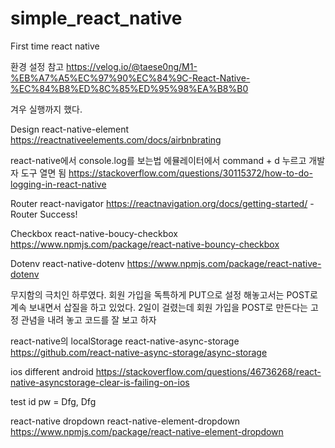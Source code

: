 # simple_react_native

First time react native

환경 설정 참고
https://velog.io/@taese0ng/M1-%EB%A7%A5%EC%97%90%EC%84%9C-React-Native-%EC%84%B8%ED%8C%85%ED%95%98%EA%B8%B0

겨우 실행까지 했다.

Design
react-native-element
https://reactnativeelements.com/docs/airbnbrating

react-native에서 console.log를 보는법
에뮬레이터에서 command + d 누르고 개발자 도구 열면 됨
https://stackoverflow.com/questions/30115372/how-to-do-logging-in-react-native

Router
react-navigator
https://reactnavigation.org/docs/getting-started/ - Router Success!

Checkbox
react-native-boucy-checkbox
https://www.npmjs.com/package/react-native-bouncy-checkbox

Dotenv
react-native-dotenv
https://www.npmjs.com/package/react-native-dotenv

무지함의 극치인 하루였다.
회원 가입을 독특하게 PUT으로 설정 해놓고서는 POST로 계속 보내면서 삽질을 하고 있었다.
2일이 걸렸는데 회원 가입을 POST로 만든다는 고정 관념을 내려 놓고 코드를 잘 보고 하자

react-native의 localStorage
react-native-async-storage
https://github.com/react-native-async-storage/async-storage

ios different android
https://stackoverflow.com/questions/46736268/react-native-asyncstorage-clear-is-failing-on-ios

test id pw = Dfg, Dfg

react-native dropdown
react-native-element-dropdown
https://www.npmjs.com/package/react-native-element-dropdown
